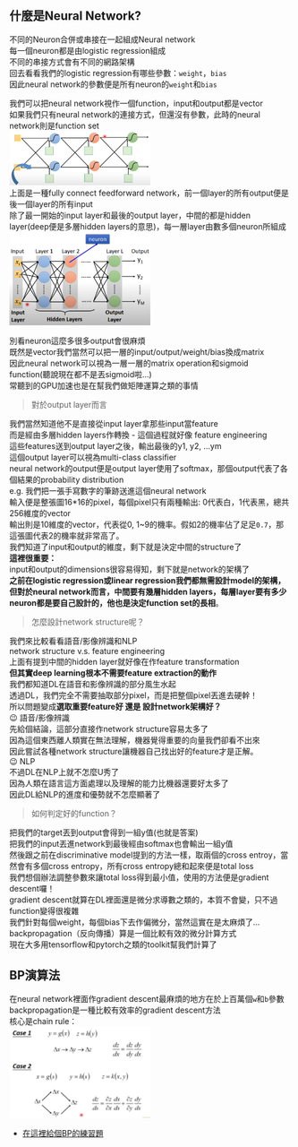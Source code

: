 ## 什麼是Neural Network?
不同的Neuron合併或串接在一起組成Neural network  
每一個neuron都是由logistic regression組成  
不同的串接方式會有不同的網路架構  
回去看看我們的logistic regression有哪些參數：`weight`，`bias`  
因此neural network的參數便是所有neuron的`weight`和`bias`  

我們可以把neural network視作一個function，input和output都是vector  
如果我們只有neural network的連接方式，但還沒有參數，此時的neural network則是function set  
<img src = "./screenshot/NN.png" width = "50%">  
上面是一種fully connect feedforward network，前一個layer的所有output便是後一個layer的所有input  
除了最一開始的input layer和最後的output layer，中間的都是hidden layer(deep便是多層hidden layers的意思)，每一層layer由數多個neuron所組成  
<img src = "./screenshot/NN-structure.png" width = "50%">  

別看neuron這麼多很多output會很麻煩  
既然是vector我們當然可以把一層的input/output/weight/bias換成matrix  
因此neural network可以視為一層一層的matrix operation和sigmoid function(聽說現在都不是丟sigmoid啦...)  
常聽到的GPU加速也是在幫我們做矩陣運算之類的事情  

> 對於output layer而言  

我們當然知道他不是直接從input layer拿那些input當feature  
而是經由多層hidden layers作轉換 - 這個過程就好像 feature engineering  
這些features送到output layer之後，輸出最後的y1, y2, ...ym  
這個output layer可以視為multi-class classifier  
neural network的output便是output layer使用了softmax，那個output代表了各個結果的probability distribution  
e.g. 我們把一張手寫數字的筆跡送進這個neural network  
輸入便是整張圖16*16的pixel，每個pixel只有兩種輸出: 0代表白，1代表黑，總共256維度的vector  
輸出則是10維度的vector，代表從0, 1~9的機率。假如2的機率佔了足足`0.7`，那這張圖代表2的機率就非常高了。  
我們知道了input和output的維度，剩下就是決定中間的structure了  
**這裡很重要：**  
input和output的dimensions很容易得知，剩下就是network的架構了  
**之前在logistic regression或linear regression我們都無需設計model的架構，但對於neural network而言，中間要有幾層hidden layers，每層layer要有多少neuron都是要自己設計的，他也是決定function set的長相**。  

> 怎麼設計network structure呢？

我們來比較看看語音/影像辨識和NLP  
network structure v.s. feature engineering  
上面有提到中間的hidden layer就好像在作feature transformation  
**但其實deep learning根本不需要feature extraction的動作**  
我們都知道DL在語音和影像辨識的部分風生水起  
透過DL，我們完全不需要抽取部分pixel，而是把整個pixel丟進去硬幹！  
所以問題變成**選取重要feature好 還是 設計network架構好？**  
:wink: 語音/影像辨識  
先給個結論，這部分直接作network structure容易太多了  
因為這個東西離人類實在無法理解，機器覺得重要的向量我們卻看不出來  
因此嘗試各種network structure讓機器自己找出好的feature才是正解。  
:wink: NLP  
不過DL在NLP上就不怎麼U秀了  
因為人類在語言這方面處理以及理解的能力比機器還要好太多了  
因此DL給NLP的進度和優勢就不怎麼顯著了  

> 如何判定好的function？

把我們的target丟到output會得到一組y值(也就是答案)  
把我們的input丟進network到最後經由softmax也會輸出一組y值  
然後跟之前在discriminative model提到的方法一樣，取兩個的cross entroy，當然會有多個cross entropy，所有cross entropy總和起來便是total loss  
我們想個辦法調整參數來讓total loss得到最小值，使用的方法便是gradient descent囉！  
gradient descent就算在DL裡面還是微分求導數之類的，本質不會變，只不過function變得很複雜  
我們針對每個weight，每個bias下去作偏微分，當然這實在是太麻煩了...  
backpropagation（反向傳播）算是一個比較有效的微分計算方式  
現在大多用tensorflow和pytorch之類的toolkit幫我們計算了  

## BP演算法
在neural network裡面作gradient descent最麻煩的地方在於上百萬個`w`和`b`參數  
backpropagation是一種比較有效率的gradient descent方法  
核心是chain rule：  
<img src="screenshot/chainrule.png" width="50%">  

* [在這裡給個BP的練習題](https://zhuanlan.zhihu.com/p/32819991)